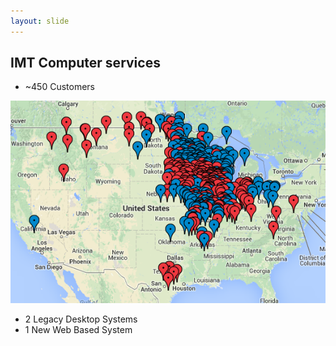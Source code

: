 ```yaml
---
layout: slide
---
```


## IMT Computer services

- ~450 Customers

![customers][customers]

- 2 Legacy Desktop Systems
- 1 New Web Based System

[customers]: assets/images/customers.png
